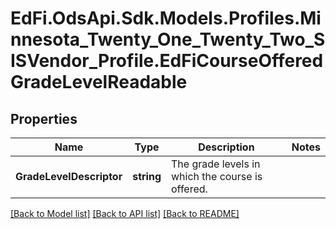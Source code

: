 # EdFi.OdsApi.Sdk.Models.Profiles.Minnesota_Twenty_One_Twenty_Two_SISVendor_Profile.EdFiCourseOfferedGradeLevelReadable
## Properties

Name | Type | Description | Notes
------------ | ------------- | ------------- | -------------
**GradeLevelDescriptor** | **string** | The grade levels in which the course is offered. | 

[[Back to Model list]](../README.md#documentation-for-models) [[Back to API list]](../README.md#documentation-for-api-endpoints) [[Back to README]](../README.md)

